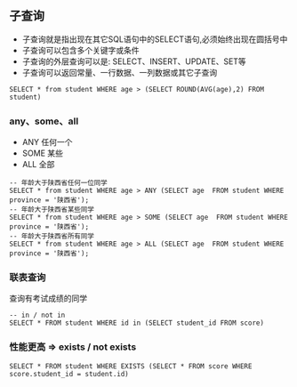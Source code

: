 ## 子查询

* 子查询就是指出现在其它SQL语句中的SELECT语句,必须始终出现在圆括号中
* 子查询可以包含多个关键字或条件
* 子查询的外层查询可以是: SELECT、INSERT、UPDATE、SET等
* 子查询可以返回常量、一行数据、一列数据或其它子查询

```
SELECT * from student WHERE age > (SELECT ROUND(AVG(age),2) FROM student)
```

### any、some、all

* ANY 任何一个
* SOME 某些
* ALL 全部

```
-- 年龄大于陕西省任何一位同学
SELECT * from student WHERE age > ANY (SELECT age  FROM student WHERE province = '陕西省');
-- 年龄大于陕西省某些同学
SELECT * from student WHERE age > SOME (SELECT age  FROM student WHERE province = '陕西省');
-- 年龄大于陕西省所有同学
SELECT * from student WHERE age > ALL (SELECT age  FROM student WHERE province = '陕西省');
```

### 联表查询

查询有考试成绩的同学

```
-- in / not in
SELECT * FROM student WHERE id in (SELECT student_id FROM score)
```

### 性能更高 => exists / not exists

```
SELECT * FROM student WHERE EXISTS (SELECT * FROM score WHERE score.student_id = student.id)
```
